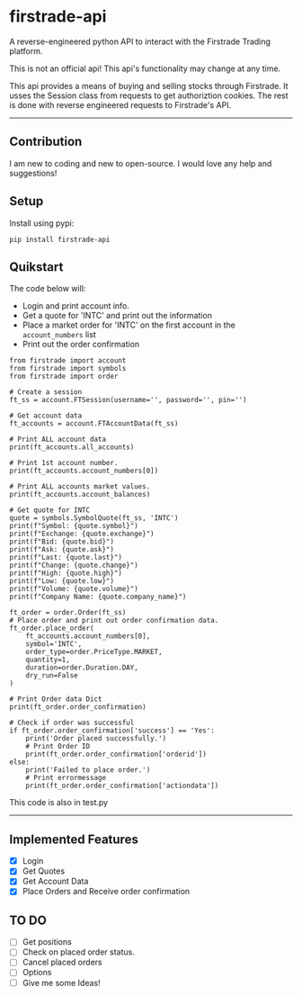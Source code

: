 # firstrade-api
 A reverse-engineered python API to interact with the Firstrade Trading platform.

 This is not an official api! This api's functionality may change at any time.

 This api provides a means of buying and selling stocks through Firstrade. It usses the Session class from requests to get authoriztion cookies. The rest is done with reverse engineered requests to Firstrade's API. 

 ---

## Contribution
I am new to coding and new to open-source. I would love any help and suggestions!

## Setup
Install using pypi:
```
pip install firstrade-api
```

## Quikstart
The code below will: 
- Login and print account info. 
- Get a quote for 'INTC' and print out the information
- Place a market order for 'INTC' on the first account in the `account_numbers` list
- Print out the order confirmation

```
from firstrade import account
from firstrade import symbols
from firstrade import order

# Create a session
ft_ss = account.FTSession(username='', password='', pin='')

# Get account data
ft_accounts = account.FTAccountData(ft_ss)

# Print ALL account data
print(ft_accounts.all_accounts)

# Print 1st account number.
print(ft_accounts.account_numbers[0])

# Print ALL accounts market values.
print(ft_accounts.account_balances)

# Get quote for INTC
quote = symbols.SymbolQuote(ft_ss, 'INTC')
print(f"Symbol: {quote.symbol}")
print(f"Exchange: {quote.exchange}")
print(f"Bid: {quote.bid}")
print(f"Ask: {quote.ask}")
print(f"Last: {quote.last}")
print(f"Change: {quote.change}")
print(f"High: {quote.high}")
print(f"Low: {quote.low}")
print(f"Volume: {quote.volume}")
print(f"Company Name: {quote.company_name}")

ft_order = order.Order(ft_ss)
# Place order and print out order confirmation data.
ft_order.place_order(
    ft_accounts.account_numbers[0],
    symbol='INTC',
    order_type=order.PriceType.MARKET,
    quantity=1,
    duration=order.Duration.DAY,
    dry_run=False
)

# Print Order data Dict
print(ft_order.order_confirmation)

# Check if order was successful
if ft_order.order_confirmation['success'] == 'Yes':
    print('Order placed successfully.')
    # Print Order ID
    print(ft_order.order_confirmation['orderid'])
else:
    print('Failed to place order.')
    # Print errormessage
    print(ft_order.order_confirmation['actiondata'])
```
This code is also in test.py

---

 ## Implemented Features
 - [x] Login
 - [x] Get Quotes
 - [x] Get Account Data
 - [x] Place Orders and Receive order confirmation

## TO DO
- [ ] Get positions
- [ ] Check on placed order status.
- [ ] Cancel placed orders
- [ ] Options
- [ ] Give me some Ideas!